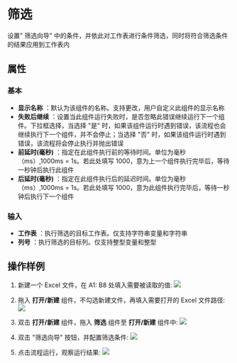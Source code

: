 # 筛选

设置&quot; 筛选向导&quot; 中的条件，并依此对工作表进行条件筛选，同时将符合筛选条件的结果应用到工作表内

## 属性

### 基本

- **显示名称** ：默认为该组件的名称。支持更改，用户自定义此组件的显示名称
- **失败后继续** ：设置当此组件运行失败时，是否忽略此错误继续运行下一个组件。下拉框选择，当选择 "是" 时，如果该组件运行时遇到错误，该流程也会继续执行下一个组件，并不会停止；当选择 "否" 时，如果该组件运行时遇到错误，该流程将会停止执行并抛出错误
- **前延时(毫秒)** ：指定在此组件执行前的等待时间。单位为毫秒（ms）,1000ms = 1s。若此处填写 1000，意为上一个组件执行完毕后，等待一秒钟后执行此组件
- **后延时(毫秒)** ：指定在此组件执行后的延迟时间。单位为毫秒（ms）,1000ms = 1s。若此处填写 1000，意为此组件执行完毕后，等待一秒钟后执行下一个组件


### 输入

- **工作表** ：执行筛选的目标工作表。仅支持字符串变量和字符串
- **列号** ：执行筛选的目标列。仅支持整型变量和整型

## 操作样例
1. 新建一个 Excel 文件，在 A1: B8 处填入需要被读取的值:
![](https://docimages.blob.core.chinacloudapi.cn/images/Activities/wps29.png)

2. 拖入 **打开/新建** 组件，不勾选新建文件，再填入需要打开的 Excel 文件路径:
![](https://docimages.blob.core.chinacloudapi.cn/images/Activities/wps5.png)

3. 双击 **打开/新建** 组件，拖入 **筛选** 组件至 **打开/新建** 组件中:
![](https://docimages.blob.core.chinacloudapi.cn/images/Activities/wps30.png)

4. 双击 "筛选向导" 按钮，并配置筛选条件:
![](https://docimages.blob.core.chinacloudapi.cn/images/Activities/wps31.png)

5. 点击流程运行，观察运行结果:
![](https://docimages.blob.core.chinacloudapi.cn/images/Activities/wps32.png)